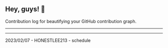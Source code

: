 ## Hey, guys! 👋

Contribution log for beautifying your GitHub contribution graph.

---



---

2023/02/07 - HONESTLEE213 - schedule